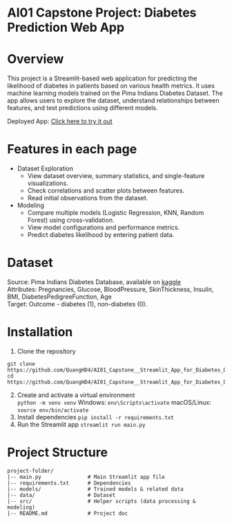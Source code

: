 # AI01 Capstone Project: Diabetes Prediction Web App


# Overview
This project is a Streamlit-based web application for predicting the likelihood of diabetes in patients based on various health metrics. It uses machine learning models trained on the Pima Indians Diabetes Dataset. The app allows users to explore the dataset, understand relationships between features, and test predictions using different models.  

Deployed App: [Click here to try it out](https://ai01-capstone-quang-bk85f8nm8fonqyquqnenh4.streamlit.app/)

# Features in each page
- Dataset Exploration
  - View dataset overview, summary statistics, and single-feature visualizations.
  - Check correlations and scatter plots between features.
  - Read initial observations from the dataset.
- Modeling
  - Compare multiple models (Logistic Regression, KNN, Random Forest) using cross-validation.
  - View model configurations and performance metrics.
  - Predict diabetes likelihood by entering patient data.

# Dataset
Source: Pima Indians Diabetes Database, available on [kaggle](https://www.kaggle.com/datasets/mathchi/diabetes-data-set)  
Attributes: Pregnancies, Glucose, BloodPressure, SkinThickness, Insulin, BMI, DiabetesPedigreeFunction, Age  
Target: Outcome - diabetes (1), non-diabetes (0).

# Installation
1. Clone the repository
```
git clone https://github.com/QuangHD4/AI01_Capstone__Streamlit_App_for_Diabetes_Dataset.git
cd https://github.com/QuangHD4/AI01_Capstone__Streamlit_App_for_Diabetes_Dataset.git
```
2. Create and activate a virtual environment  
```python -m venv venv```
Windows:
```env\Scripts\activate```
macOS/Linux:
```source env/bin/activate```
4. Install dependencies
```pip install -r requirements.txt```
5. Run the Streamlit app
```streamlit run main.py```

# Project Structure
```
project-folder/
|-- main.py               # Main Streamlit app file
|-- requirements.txt      # Dependencies
|-- models/               # Trained models & related data
|-- data/                 # Dataset 
|-- src/                  # Helper scripts (data processing & modeling)
|-- README.md             # Project doc
```
